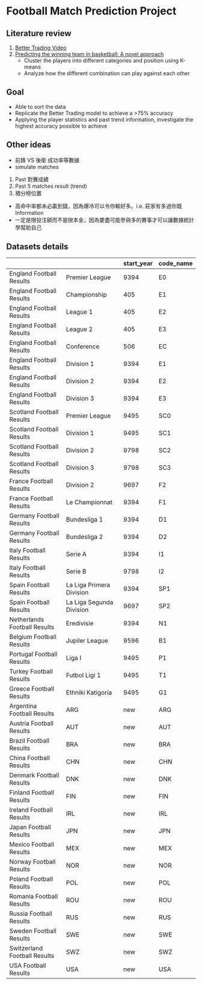 # Football Match Prediction Project

## Literature review

1. [Better Trading Video](https://youtu.be/OJx8gX4bKI0)
2. [Predicting the winning team in basketball: A novel approach](https://www.researchgate.net/publication/366160941_Predicting_the_winning_team_in_basketball_A_novel_approach)
    - Cluster the players into different categories and position using K-means
    - Analyze how the different combination can play against each other

## Goal

- Able to sort the data
- Replicate the Better Trading model to achieve a >75% accuracy
- Applying the player statistics and past trend information, investigate the highest accuracy possible to achieve

## Other ideas

- 前鋒 VS 後衛 成功率等數據
- simulate matches
1. Past 對賽成績
2. Past 5 matches result (trend)
3. 積分榜位置
- 高命中率都未必贏到錢，因為爆冷可以令你輸好多。i.e. 莊家有多過你既Information
- 一定是限投注額而不是限本金，因為要盡可能參與多的賽事才可以讓數據統計學幫助自己

## Datasets details
|                              |                          | start_year | code_name |
|------------------------------|--------------------------|------------|-----------|
| England Football Results     | Premier League           | 9394       | E0        |
| England Football Results     | Championship             | 405        | E1        |
| England Football Results     | League 1                 | 405        | E2        |
| England Football Results     | League 2                 | 405        | E3        |
| England Football Results     | Conference               | 506        | EC        |
| England Football Results     | Division 1               | 9394       | E1        |
| England Football Results     | Division 2               | 9394       | E2        |
| England Football Results     | Division 3               | 9394       | E3        |
| Scotland Football Results    | Premier League           | 9495       | SC0       |
| Scotland Football Results    | Division 1               | 9495       | SC1       |
| Scotland Football Results    | Division 2               | 9798       | SC2       |
| Scotland Football Results    | Division 3               | 9798       | SC3       |
| France Football Results      | Division 2               | 9697       | F2        |
| France Football Results      | Le Championnat           | 9394       | F1        |
| Germany Football Results     | Bundesliga 1             | 9394       | D1        |
| Germany Football Results     | Bundesliga 2             | 9394       | D2        |
| Italy Football Results       | Serie A                  | 9394       | I1        |
| Italy Football Results       | Serie B                  | 9798       | I2        |
| Spain Football Results       | La Liga Primera Division | 9394       | SP1       |
| Spain Football Results       | La Liga Segunda Division | 9697       | SP2       |
| Netherlands Football Results | Eredivisie               | 9394       | N1        |
| Belgium Football Results     | Jupiler League           | 9596       | B1        |
| Portugal Football Results    | Liga I                   | 9495       | P1        |
| Turkey Football Results      | Futbol Ligi 1            | 9495       | T1        |
| Greece Football Results      | Ethniki Katigoria        | 9495       | G1        |
| Argentina Football Results   | ARG                      | new        | ARG       |
| Austria Football Results     | AUT                      | new        | AUT       |
| Brazil Football Results      | BRA                      | new        | BRA       |
| China Football Results       | CHN                      | new        | CHN       |
| Denmark Football Results     | DNK                      | new        | DNK       |
| Finland Football Results     | FIN                      | new        | FIN       |
| Ireland Football Results     | IRL                      | new        | IRL       |
| Japan Football Results       | JPN                      | new        | JPN       |
| Mexico Football Results      | MEX                      | new        | MEX       |
| Norway Football Results      | NOR                      | new        | NOR       |
| Poland Football Results      | POL                      | new        | POL       |
| Romania Football Results     | ROU                      | new        | ROU       |
| Russia Football Results      | RUS                      | new        | RUS       |
| Sweden Football Results      | SWE                      | new        | SWE       |
| Switzerland Football Results | SWZ                      | new        | SWZ       |
| USA Football Results         | USA                      | new        | USA       |